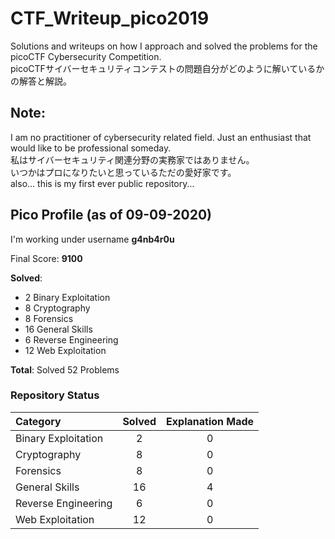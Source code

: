 # CTF_Writeup_pico2019
Solutions and writeups on how I approach and solved the problems for the picoCTF Cybersecurity Competition.</br>
picoCTFサイバーセキュリティコンテストの問題自分がどのように解いているかの解答と解説。</br>

## Note:
I am no practitioner of cybersecurity related field. Just an enthusiast that would like to be professional someday. </br>
私はサイバーセキュリティ関連分野の実務家ではありません。</br> いつかはプロになりたいと思っているただの愛好家です。</br>
also... this is my first ever public repository... </br>

## Pico Profile (as of 09-09-2020)
I'm working under username **g4nb4r0u**

Final Score: **9100**

**Solved**:
* 2   Binary Exploitation  </br>
* 8   Cryptography </br>
* 8   Forensics  </br>
* 16  General Skills  </br>
* 6   Reverse Engineering  </br>
* 12  Web Exploitation </br>

**Total**: Solved 52 Problems

### Repository Status
Category | Solved | Explanation Made |
:--- | :---:  |  :---:           |
Binary Exploitation  | 2  | 0 |
Cryptography |  8     | 0 |
Forensics |  8     | 0 |
General Skills |  16     | 4 |
Reverse Engineering |  6     | 0 |
Web Exploitation |  12     | 0 |
